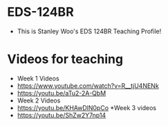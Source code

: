 # EDS-124BR
* This is Stanley Woo's EDS 124BR Teaching Profile! 

# Videos for teaching
* Week 1 Videos
* https://www.youtube.com/watch?v=R__tjU4NENk
* https://youtu.be/aTu2-2A-QbM
* Week 2 Videos
* https://youtu.be/KHAwDlN0pCo
*Week 3 videos
* https://youtu.be/ShZw2Y7np14
